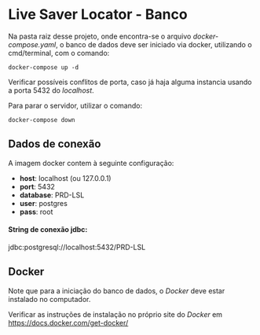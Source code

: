 # Live Saver Locator - Banco

Na pasta raiz desse projeto, onde encontra-se o arquivo *docker-compose.yaml*, o banco de dados deve ser iniciado via docker, utilizando o cmd/terminal, com o comando:

`docker-compose up -d`

Verificar possíveis conflitos de porta, caso já haja alguma instancia usando a porta 5432 do *localhost*.

Para parar o servidor, utilizar o comando:

`docker-compose down`

## Dados de conexão

A imagem docker contem à seguinte configuração:

- **host**: localhost (ou 127.0.0.1)
- **port**: 5432
- **database**: PRD-LSL
- **user**: postgres
- **pass**: root

#### String de conexão jdbc:

jdbc:postgresql://localhost:5432/PRD-LSL

## Docker

Note que para a iniciação do banco de dados, o *Docker* deve estar instalado no computador.

Verificar as instruções de instalação no próprio site do *Docker* em https://docs.docker.com/get-docker/